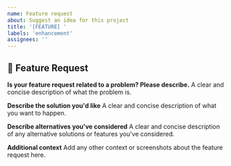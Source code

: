```yaml
---
name: Feature request
about: Suggest an idea for this project
title: '[FEATURE] '
labels: 'enhancement'
assignees: ''
---
```


## 🚀 Feature Request

**Is your feature request related to a problem? Please describe.**
A clear and concise description of what the problem is.

**Describe the solution you'd like**
A clear and concise description of what you want to happen.

**Describe alternatives you've considered**
A clear and concise description of any alternative solutions or features you've considered.

**Additional context**
Add any other context or screenshots about the feature request here.